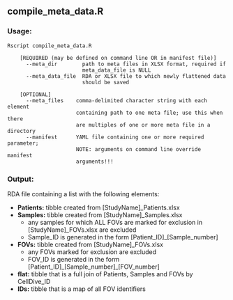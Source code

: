## compile_meta_data.R

### Usage:  
```
Rscript compile_meta_data.R 
            
    [REQUIRED (may be defined on command line OR in manifest file)] 
      --meta_dir        path to meta files in XLSX format, required if 
                        meta_data_file is NULL
      --meta_data_file  RDA or XLSX file to which newly flattened data 
                        should be saved

    [OPTIONAL]
      --meta_files    comma-delimited character string with each element 
                      containing path to one meta file; use this when there 
                      are multiples of one or more meta file in a directory
      --manifest      YAML file containing one or more required parameter; 
                      NOTE: arguments on command line override manifest 
                      arguments!!!     
```
### Output:

RDA file containing a list with the following elements:

* **Patients:** tibble created from [StudyName]_Patients.xlsx  
* **Samples:** tibble created from [StudyName]_Samples.xlsx
    * any samples for which ALL FOVs are marked for exclusion in [StudyName]_FOVs.xlsx are excluded
    * Sample_ID is generated in the form [Patient_ID]_[Sample_number]
* **FOVs:** tibble created from [StudyName]_FOVs.xlsx
    * any FOVs marked for exclusion are excluded
    * FOV_ID is generated in the form [Patient_ID]\_[Sample_number]\_[FOV_number]  
* **flat:** tibble that is a full join of Patients, Samples and FOVs by CellDive_ID   
* **IDs:** tibble that is a map of all FOV identifiers   
